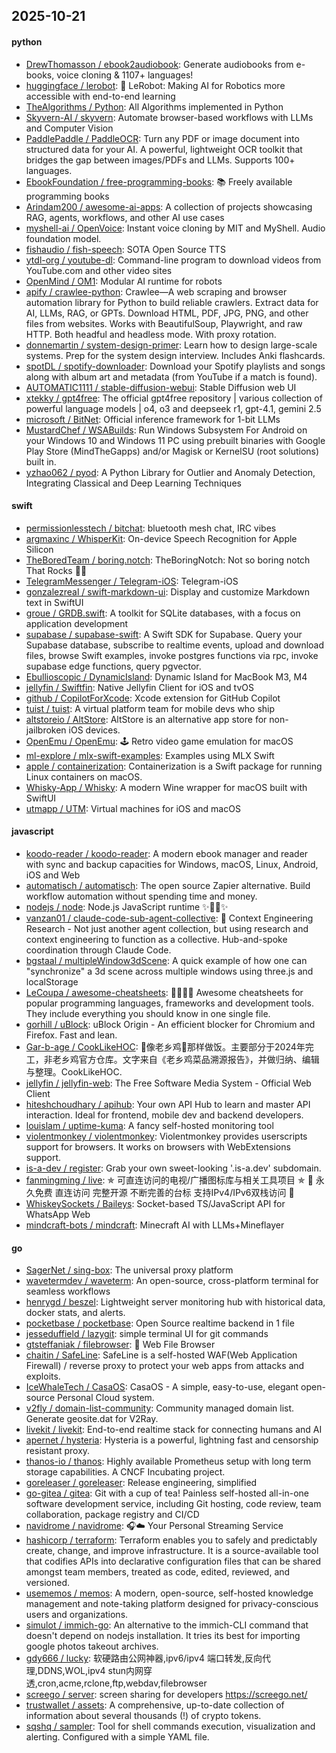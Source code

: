 ## 2025-10-21

#### python
* [DrewThomasson / ebook2audiobook](https://github.com/DrewThomasson/ebook2audiobook): Generate audiobooks from e-books, voice cloning & 1107+ languages!
* [huggingface / lerobot](https://github.com/huggingface/lerobot): 🤗 LeRobot: Making AI for Robotics more accessible with end-to-end learning
* [TheAlgorithms / Python](https://github.com/TheAlgorithms/Python): All Algorithms implemented in Python
* [Skyvern-AI / skyvern](https://github.com/Skyvern-AI/skyvern): Automate browser-based workflows with LLMs and Computer Vision
* [PaddlePaddle / PaddleOCR](https://github.com/PaddlePaddle/PaddleOCR): Turn any PDF or image document into structured data for your AI. A powerful, lightweight OCR toolkit that bridges the gap between images/PDFs and LLMs. Supports 100+ languages.
* [EbookFoundation / free-programming-books](https://github.com/EbookFoundation/free-programming-books): 📚 Freely available programming books
* [Arindam200 / awesome-ai-apps](https://github.com/Arindam200/awesome-ai-apps): A collection of projects showcasing RAG, agents, workflows, and other AI use cases
* [myshell-ai / OpenVoice](https://github.com/myshell-ai/OpenVoice): Instant voice cloning by MIT and MyShell. Audio foundation model.
* [fishaudio / fish-speech](https://github.com/fishaudio/fish-speech): SOTA Open Source TTS
* [ytdl-org / youtube-dl](https://github.com/ytdl-org/youtube-dl): Command-line program to download videos from YouTube.com and other video sites
* [OpenMind / OM1](https://github.com/OpenMind/OM1): Modular AI runtime for robots
* [apify / crawlee-python](https://github.com/apify/crawlee-python): Crawlee—A web scraping and browser automation library for Python to build reliable crawlers. Extract data for AI, LLMs, RAG, or GPTs. Download HTML, PDF, JPG, PNG, and other files from websites. Works with BeautifulSoup, Playwright, and raw HTTP. Both headful and headless mode. With proxy rotation.
* [donnemartin / system-design-primer](https://github.com/donnemartin/system-design-primer): Learn how to design large-scale systems. Prep for the system design interview. Includes Anki flashcards.
* [spotDL / spotify-downloader](https://github.com/spotDL/spotify-downloader): Download your Spotify playlists and songs along with album art and metadata (from YouTube if a match is found).
* [AUTOMATIC1111 / stable-diffusion-webui](https://github.com/AUTOMATIC1111/stable-diffusion-webui): Stable Diffusion web UI
* [xtekky / gpt4free](https://github.com/xtekky/gpt4free): The official gpt4free repository | various collection of powerful language models | o4, o3 and deepseek r1, gpt-4.1, gemini 2.5
* [microsoft / BitNet](https://github.com/microsoft/BitNet): Official inference framework for 1-bit LLMs
* [MustardChef / WSABuilds](https://github.com/MustardChef/WSABuilds): Run Windows Subsystem For Android on your Windows 10 and Windows 11 PC using prebuilt binaries with Google Play Store (MindTheGapps) and/or Magisk or KernelSU (root solutions) built in.
* [yzhao062 / pyod](https://github.com/yzhao062/pyod): A Python Library for Outlier and Anomaly Detection, Integrating Classical and Deep Learning Techniques

#### swift
* [permissionlesstech / bitchat](https://github.com/permissionlesstech/bitchat): bluetooth mesh chat, IRC vibes
* [argmaxinc / WhisperKit](https://github.com/argmaxinc/WhisperKit): On-device Speech Recognition for Apple Silicon
* [TheBoredTeam / boring.notch](https://github.com/TheBoredTeam/boring.notch): TheBoringNotch: Not so boring notch That Rocks 🎸🎶
* [TelegramMessenger / Telegram-iOS](https://github.com/TelegramMessenger/Telegram-iOS): Telegram-iOS
* [gonzalezreal / swift-markdown-ui](https://github.com/gonzalezreal/swift-markdown-ui): Display and customize Markdown text in SwiftUI
* [groue / GRDB.swift](https://github.com/groue/GRDB.swift): A toolkit for SQLite databases, with a focus on application development
* [supabase / supabase-swift](https://github.com/supabase/supabase-swift): A Swift SDK for Supabase. Query your Supabase database, subscribe to realtime events, upload and download files, browse Swift examples, invoke postgres functions via rpc, invoke supabase edge functions, query pgvector.
* [Ebullioscopic / DynamicIsland](https://github.com/Ebullioscopic/DynamicIsland): Dynamic Island for MacBook M3, M4
* [jellyfin / Swiftfin](https://github.com/jellyfin/Swiftfin): Native Jellyfin Client for iOS and tvOS
* [github / CopilotForXcode](https://github.com/github/CopilotForXcode): Xcode extension for GitHub Copilot
* [tuist / tuist](https://github.com/tuist/tuist): A virtual platform team for mobile devs who ship
* [altstoreio / AltStore](https://github.com/altstoreio/AltStore): AltStore is an alternative app store for non-jailbroken iOS devices.
* [OpenEmu / OpenEmu](https://github.com/OpenEmu/OpenEmu): 🕹 Retro video game emulation for macOS
* [ml-explore / mlx-swift-examples](https://github.com/ml-explore/mlx-swift-examples): Examples using MLX Swift
* [apple / containerization](https://github.com/apple/containerization): Containerization is a Swift package for running Linux containers on macOS.
* [Whisky-App / Whisky](https://github.com/Whisky-App/Whisky): A modern Wine wrapper for macOS built with SwiftUI
* [utmapp / UTM](https://github.com/utmapp/UTM): Virtual machines for iOS and macOS

#### javascript
* [koodo-reader / koodo-reader](https://github.com/koodo-reader/koodo-reader): A modern ebook manager and reader with sync and backup capacities for Windows, macOS, Linux, Android, iOS and Web
* [automatisch / automatisch](https://github.com/automatisch/automatisch): The open source Zapier alternative. Build workflow automation without spending time and money.
* [nodejs / node](https://github.com/nodejs/node): Node.js JavaScript runtime ✨🐢🚀✨
* [vanzan01 / claude-code-sub-agent-collective](https://github.com/vanzan01/claude-code-sub-agent-collective): 🧠 Context Engineering Research - Not just another agent collection, but using research and context engineering to function as a collective. Hub-and-spoke coordination through Claude Code.
* [bgstaal / multipleWindow3dScene](https://github.com/bgstaal/multipleWindow3dScene): A quick example of how one can "synchronize" a 3d scene across multiple windows using three.js and localStorage
* [LeCoupa / awesome-cheatsheets](https://github.com/LeCoupa/awesome-cheatsheets): 👩‍💻👨‍💻 Awesome cheatsheets for popular programming languages, frameworks and development tools. They include everything you should know in one single file.
* [gorhill / uBlock](https://github.com/gorhill/uBlock): uBlock Origin - An efficient blocker for Chromium and Firefox. Fast and lean.
* [Gar-b-age / CookLikeHOC](https://github.com/Gar-b-age/CookLikeHOC): 🥢像老乡鸡🐔那样做饭。主要部分于2024年完工，非老乡鸡官方仓库。文字来自《老乡鸡菜品溯源报告》，并做归纳、编辑与整理。CookLikeHOC.
* [jellyfin / jellyfin-web](https://github.com/jellyfin/jellyfin-web): The Free Software Media System - Official Web Client
* [hiteshchoudhary / apihub](https://github.com/hiteshchoudhary/apihub): Your own API Hub to learn and master API interaction. Ideal for frontend, mobile dev and backend developers.
* [louislam / uptime-kuma](https://github.com/louislam/uptime-kuma): A fancy self-hosted monitoring tool
* [violentmonkey / violentmonkey](https://github.com/violentmonkey/violentmonkey): Violentmonkey provides userscripts support for browsers. It works on browsers with WebExtensions support.
* [is-a-dev / register](https://github.com/is-a-dev/register): Grab your own sweet-looking '.is-a.dev' subdomain.
* [fanmingming / live](https://github.com/fanmingming/live): ✯ 可直连访问的电视/广播图标库与相关工具项目 ✯ 🔕 永久免费 直连访问 完整开源 不断完善的台标 支持IPv4/IPv6双栈访问 🔕
* [WhiskeySockets / Baileys](https://github.com/WhiskeySockets/Baileys): Socket-based TS/JavaScript API for WhatsApp Web
* [mindcraft-bots / mindcraft](https://github.com/mindcraft-bots/mindcraft): Minecraft AI with LLMs+Mineflayer

#### go
* [SagerNet / sing-box](https://github.com/SagerNet/sing-box): The universal proxy platform
* [wavetermdev / waveterm](https://github.com/wavetermdev/waveterm): An open-source, cross-platform terminal for seamless workflows
* [henrygd / beszel](https://github.com/henrygd/beszel): Lightweight server monitoring hub with historical data, docker stats, and alerts.
* [pocketbase / pocketbase](https://github.com/pocketbase/pocketbase): Open Source realtime backend in 1 file
* [jesseduffield / lazygit](https://github.com/jesseduffield/lazygit): simple terminal UI for git commands
* [gtsteffaniak / filebrowser](https://github.com/gtsteffaniak/filebrowser): 📂 Web File Browser
* [chaitin / SafeLine](https://github.com/chaitin/SafeLine): SafeLine is a self-hosted WAF(Web Application Firewall) / reverse proxy to protect your web apps from attacks and exploits.
* [IceWhaleTech / CasaOS](https://github.com/IceWhaleTech/CasaOS): CasaOS - A simple, easy-to-use, elegant open-source Personal Cloud system.
* [v2fly / domain-list-community](https://github.com/v2fly/domain-list-community): Community managed domain list. Generate geosite.dat for V2Ray.
* [livekit / livekit](https://github.com/livekit/livekit): End-to-end realtime stack for connecting humans and AI
* [apernet / hysteria](https://github.com/apernet/hysteria): Hysteria is a powerful, lightning fast and censorship resistant proxy.
* [thanos-io / thanos](https://github.com/thanos-io/thanos): Highly available Prometheus setup with long term storage capabilities. A CNCF Incubating project.
* [goreleaser / goreleaser](https://github.com/goreleaser/goreleaser): Release engineering, simplified
* [go-gitea / gitea](https://github.com/go-gitea/gitea): Git with a cup of tea! Painless self-hosted all-in-one software development service, including Git hosting, code review, team collaboration, package registry and CI/CD
* [navidrome / navidrome](https://github.com/navidrome/navidrome): 🎧☁️ Your Personal Streaming Service
* [hashicorp / terraform](https://github.com/hashicorp/terraform): Terraform enables you to safely and predictably create, change, and improve infrastructure. It is a source-available tool that codifies APIs into declarative configuration files that can be shared amongst team members, treated as code, edited, reviewed, and versioned.
* [usememos / memos](https://github.com/usememos/memos): A modern, open-source, self-hosted knowledge management and note-taking platform designed for privacy-conscious users and organizations.
* [simulot / immich-go](https://github.com/simulot/immich-go): An alternative to the immich-CLI command that doesn't depend on nodejs installation. It tries its best for importing google photos takeout archives.
* [gdy666 / lucky](https://github.com/gdy666/lucky): 软硬路由公网神器,ipv6/ipv4 端口转发,反向代理,DDNS,WOL,ipv4 stun内网穿透,cron,acme,rclone,ftp,webdav,filebrowser
* [screego / server](https://github.com/screego/server): screen sharing for developers https://screego.net/
* [trustwallet / assets](https://github.com/trustwallet/assets): A comprehensive, up-to-date collection of information about several thousands (!) of crypto tokens.
* [sqshq / sampler](https://github.com/sqshq/sampler): Tool for shell commands execution, visualization and alerting. Configured with a simple YAML file.
